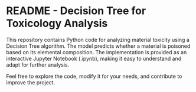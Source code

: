 # README - Decision Tree for Toxicology Analysis

This repository contains Python code for analyzing material toxicity using a Decision Tree algorithm. The model predicts whether a material is poisoned based on its elemental composition. The implementation is provided as an interactive Jupyter Notebook (.ipynb), making it easy to understand and adapt for further analysis.

Feel free to explore the code, modify it for your needs, and contribute to improve the project.

